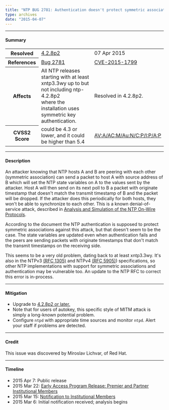 ```yaml
---
title: "NTP BUG 2781: Authentication doesn't protect symmetric associations against DoS attacks"
type: archives
date: "2015-04-07"
---
```


* * *

#### Summary

<table>
  <tbody>
	<tr>
		<th><b>Resolved</b></th>
		<td><a href="/support/securitynotice/4_2_8p2-release-announcement/">4.2.8p2</a></td>
		<td>07 Apr 2015</td>
	</tr>
	<tr>
		<th><b>References</b></th>
		<td><a href="https://bugs.ntp.org/show_bug.cgi?id=2781">Bug 2781</a></td>
		<td><a href="https://nvd.nist.gov/vuln/detail/CVE-2015-1799/">CVE-2015-1799</a></td>
	</tr>
	<tr>
		<th><b>Affects</b></th>
		<td>All NTP releases starting with at least xntp3.3wy up to but not including ntp-4.2.8p2<br> where the installation uses symmetric key authentication.</td>
		<td>Resolved in 4.2.8p2.</td>
	</tr>
	<tr>
		<th><b>CVSS2 Score</b></th>
		<td>could be 4.3 or lower, and it could be higher than 5.4</td>
		<td><a href="https://nvd.nist.gov/cvss.cfm?calculator&version=2&vector=(AV:A/AC:M/Au:N/C:P/I:P/A:P)">AV:A/AC:M/Au:N/C:P/I:P/A:P</a></td>
	</tr>	
  </tbody>	
</table>

* * *
    
#### Description 

An attacker knowing that NTP hosts A and B are peering with each other (symmetric association) can send a packet to host A with source address of B which will set the NTP state variables on A to the values sent by the attacker. Host A will then send on its next poll to B a packet with originate timestamp that doesn't match the transmit timestamp of B and the packet will be dropped. If the attacker does this periodically for both hosts, they won't be able to synchronize to each other. This is a known denial-of-service attack, described in [Analysis and Simulation of the NTP On-Wire Protocols](/reflib/onwire/).

According to the document the NTP authentication is supposed to protect symmetric associations against this attack, but that doesn't seem to be the case. The state variables are updated even when authentication fails and the peers are sending packets with originate timestamps that don't match the transmit timestamps on the receiving side.

This seems to be a very old problem, dating back to at least xntp3.3wy. It's also in the NTPv3 [(RFC 1305)](/reflib/rfc/rfc1305/rfc1305b.pdf) and NTPv4 [(RFC 5905)](/reflib/rfc/rfc5905.txt)) specifications, so other NTP implementations with support for symmetric associations and authentication may be vulnerable too. An update to the NTP RFC to correct this error is in-process. 

* * *
    
#### Mitigation

* Upgrade to [4.2.8p2 or later.](/downloads/)
* Note that for users of autokey, this specific style of MITM attack is simply a long-known potential problem. 
* Configure `ntpd` with appropriate time sources and monitor `ntpd`. Alert your staff if problems are detected.

* * *

#### Credit

This issue was discovered by Miroslav Lichvar, of Red Hat.

* * *

#### Timeline

* 2015 Apr 7: Public release
* 2015 Mar 22: [Early Access Program Release: Premier and Partner Institutional Members](https://www.nwtime.org/membership/benefits/)
* 2015 Mar 15: [Notification to Institutional Members](https://www.nwtime.org/membership/benefits/)
* 2015 Mar 6: Initial notification received; analysis begins
